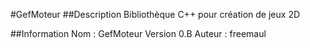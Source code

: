 #GefMoteur
##Description
Bibliothèque C++ pour création de jeux 2D

##Information
Nom 	: GefMoteur
Version 0.B
Auteur 	: freemaul



